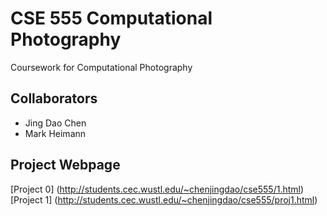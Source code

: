 CSE 555 Computational Photography
====

Coursework for Computational Photography

Collaborators
-----

- Jing Dao Chen
- Mark Heimann

Project Webpage
----

[Project 0] (http://students.cec.wustl.edu/~chenjingdao/cse555/1.html)
[Project 1] (http://students.cec.wustl.edu/~chenjingdao/cse555/proj1.html)
